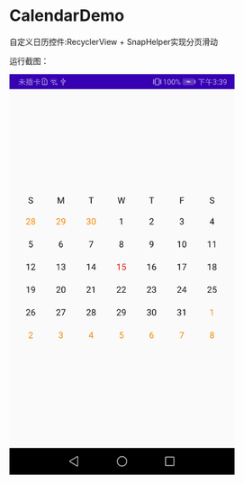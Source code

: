 # CalendarDemo
自定义日历控件:RecyclerView + SnapHelper实现分页滑动


运行截图：

<img src="https://github.com/PPQingZhao/CalendarDemo/blob/master/screenshot/calender.jpg" width="400"/>

